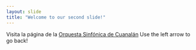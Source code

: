```yaml
---
layout: slide
title: "Welcome to our second slide!"
---
```

Visita la página de la 
[Orquesta Sinfónica de Cuanalán](https://orquestasinfonicadecuanalan.com.mx)
Use the left arrow to go back!